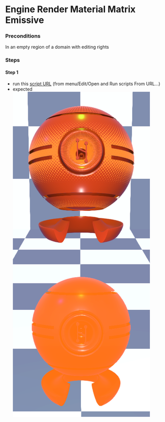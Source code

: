 # Engine Render Material Matrix Emissive

### Preconditions
In an empty region of a domain with editing rights
### Steps

#### Step 1
- run this [script URL](./emissive.js?raw=true) (from menu/Edit/Open and Run scripts From URL...)
- expected ![](./emissive.png)

 